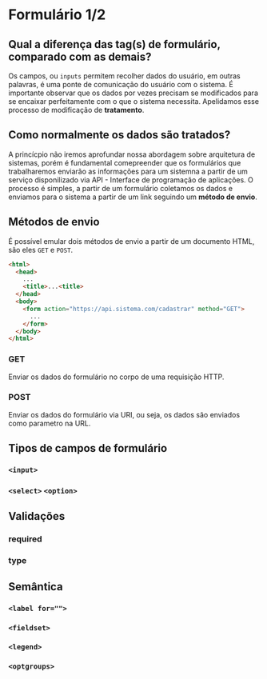 # Formulário 1/2
## Qual a diferença das tag(s) de formulário, comparado com as demais?
Os campos, ou `inputs` permitem recolher dados do usuário, em outras palavras, é uma ponte de comunicação do usuário com o sistema.
É importante observar que os dados por vezes precisam se modificados para se encaixar perfeitamente com o que o sistema necessita. Apelidamos esse processo de modificação de **tratamento**.
## Como normalmente os dados são tratados?
A princícpio não iremos aprofundar nossa abordagem sobre arquitetura de sistemas, porém é fundamental comepreender que os formulários que trabalharemos enviarão as informações para um sistemna a partir de um serviço disponilizado via API - Interface de programação de aplicações. O processo é simples, a partir de um formulário coletamos os dados e enviamos para o sistema a partir de um link seguindo um **método de envio**.
## Métodos de envio
É possível emular dois métodos de envio a partir de um documento HTML, são eles `GET` e `POST`.
```html
<html>
  <head>
    ...
    <title>...<title>
  </head>
  <body>
    <form action="https://api.sistema.com/cadastrar" method="GET">
      ...
    </form>
  </body>
</html>
```
### GET
Enviar os dados do formulário no corpo de uma requisição HTTP.
### POST
Enviar os dados do formulário via URI, ou seja, os dados são enviados como parametro na URL.
## Tipos de campos de formulário
### `<input>`
### `<select>` `<option>`
## Validações
### required
### type
## Semântica
### `<label for="">`
### `<fieldset>`
### `<legend>`
### `<optgroups>`
